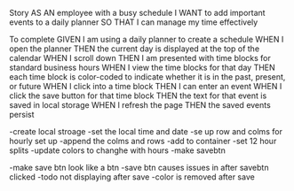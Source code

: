 Story
AS AN employee with a busy schedule
I WANT to add important events to a daily planner
SO THAT I can manage my time effectively

To complete
GIVEN I am using a daily planner to create a schedule
WHEN I open the planner
THEN the current day is displayed at the top of the calendar
WHEN I scroll down
THEN I am presented with time blocks for standard business hours
WHEN I view the time blocks for that day
THEN each time block is color-coded to indicate whether it is in the past, present, or future
WHEN I click into a time block
THEN I can enter an event
WHEN I click the save button for that time block
THEN the text for that event is saved in local storage
WHEN I refresh the page
THEN the saved events persist


-create local stroage
-set the local time and date
-se up row and colms for hourly set up
-append the colms and rows
-add to container
-set 12 hour splits
-update colors to changhe with hours 
-make savebtn


-make save btn look like a btn
-save btn causes issues in after savebtn clicked
-todo not displaying after save
-color is removed after save










